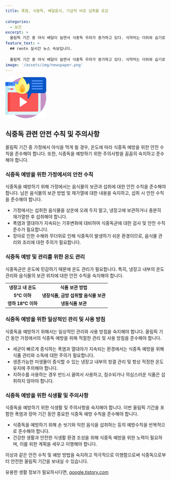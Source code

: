 ```yaml
---
title: 폭염, 식중독, 배달음식, 가급적 바로 섭취를 호감

categories:
  - 보건
excerpt: >
  올림픽 기간 중 야식 배달이 늘면서 식중독 우려가 증가하고 있다. 식약처는 더위와 습기로 식중독 예방을 강조하며, 신선한 음식은 2시간 내 섭취하고, 냉장고에 보관할 때는 온도를 꼭 확인할 것을 당부했다. 또한, 지하수 사용시 삶거나, 침수된 음식은 섭취하지 말고 주의가 필요하다고 강조했다. 여름철 안전한 음식을 위해 국민들에게 예방수칙 준수를 당부했다. (자료출처=정책브리핑 www.korea.kr)
feature_text: >
  ## rentn 실시간 뉴스 속보입니다.

  올림픽 기간 중 야식 배달이 늘면서 식중독 우려가 증가하고 있다. 식약처는 더위와 습기로 식중독 예방을 강조하며, 신선한 음식은 2시간 내 섭취하고, 냉장고에 보관할 때는 온도를 꼭 확인할 것을 당부했다. 또한, 지하수 사용시 삶거나, 침수된 음식은 섭취하지 말고 주의가 필요하다고 강조했다. 여름철 안전한 음식을 위해 국민들에게 예방수칙 준수를 당부했다. (자료출처=정책브리핑 www.korea.kr)
image: '/assets/img/newspaper.png'
---
```


<p><img src="/assets/img/news.png" alt="rentncar 속보" /></p>

<h2>식중독 관련 안전 수칙 및 주의사항</h2>

<p data-ke-size="size16">올림픽 기간 중 가정에서 야식을 먹게 될 경우, 온도에 따라 식중독 예방을 위한 안전 수칙을 준수해야 합니다. 또한, 식중독을 예방하기 위한 주의사항을 꼼꼼히 숙지하고 준수해야 합니다.</p>

<h3>식중독 예방을 위한 가정에서의 안전 수칙</h3>

<p data-ke-size="size16">식중독을 예방하기 위해 가정에서는 음식물의 보관과 섭취에 대한 안전 수칙을 준수해야 합니다. 남은 음식물의 보관 방법 및 재가열에 대한 내용을 숙지하고, 섭취 시 안전 수칙을 준수해야 합니다.</p>

<ul>
  <li>가정에서는 섭취한 음식물을 상온에 오래 두지 말고, 냉장고에 보관하거나 충분히 재가열한 후 섭취해야 합니다.</li>
  <li>폭염과 열대야가 지속되는 기후변화에 대비하여 식중독균에 대한 검사 및 안전 수칙 준수가 필요합니다.</li>
  <li>장마로 인한 수해와 무더위로 인해 식중독이 발생하기 쉬운 환경이므로, 음식물 관리와 조리에 대한 주의가 필요합니다.</li>
</ul>

<h3>식중독 예방 및 관리를 위한 온도 관리</h3>

<p data-ke-size="size16">식중독균은 온도에 민감하기 때문에 온도 관리가 필요합니다. 특히, 냉장고 내부의 온도 관리와 음식물의 보관 위치에 대한 안전 수칙을 숙지해야 합니다.</p>

<table>
  <tr>
    <td style="text-align: center; height: 17px;"><b>냉장고 내 온도</b></td>
    <td style="text-align: center; height: 17px;"><b>식품 보관 방법</b></td>
  </tr>
  <tr>
    <td style="text-align: center; height: 17px;"><b>5℃ 이하</b></td>
    <td style="text-align: center; height: 17px;"><b>냉장식품, 금방 섭취할 음식물 보관</b></td>
  </tr>
  <tr>
    <td style="text-align: center; height: 17px;"><b>영하 18℃ 이하</b></td>
    <td style="text-align: center; height: 17px;"><b>냉동식품 보관</b></td>
  </tr>
</table>

<h3>식중독 예방을 위한 일상적인 관리 및 사용 방침</h3>

<p data-ke-size="size16">식중독을 예방하기 위해서는 일상적인 관리와 사용 방침을 숙지해야 합니다. 올림픽 기간 동안 가정에서의 식중독 예방을 위해 적절한 관리 및 사용 방침을 준수해야 합니다.</p>

<ul>
  <li>세균이 빠르게 증식하는 폭염과 열대야가 지속되는 환경에서는 식중독 예방을 위해 식품 관리와 소독에 대한 주의가 필요합니다.</li>
  <li>생존가능한 미생물이 증식할 수 있는 냉장고 내부의 청결 관리 및 항상 적정한 온도 유지에 주의해야 합니다.</li>
  <li>지하수를 사용하는 경우 반드시 끓여서 사용하고, 침수되거나 의심스러운 식품은 섭취하지 않아야 합니다.</li>
</ul>

<h3>식중독 예방을 위한 식생활 및 주의사항</h3>

<p data-ke-size="size16">식중독을 예방하기 위한 식생활 및 주의사항을 숙지해야 합니다. 이번 올림픽 기간을 포함한 폭염과 장마 기간 동안 중요한 식중독 예방 수칙을 준수해야 합니다.</p>

<ul>
  <li>식중독을 예방하기 위해 손 씻기와 익힌 음식을 섭취하는 등의 예방수칙을 반복적으로 준수해야 합니다.</li>
  <li>건강한 생활과 안전한 식생활 환경 조성을 위해 식중독 예방을 위한 노력이 필요하며, 이를 위한 계획을 세우고 이행해야 합니다.</li>
</ul>

<p>이상과 같은 안전 수칙 및 예방 방법을 숙지하고 적극적으로 이행함으로써 식중독으로부터 안전한 올림픽 기간을 보내실 수 있습니다.</p>
유용한 생활 정보가 필요하시다면, <a href="https://qoogle.tistory.com" rel="dofollow">qoogle.tistory.com</a>



